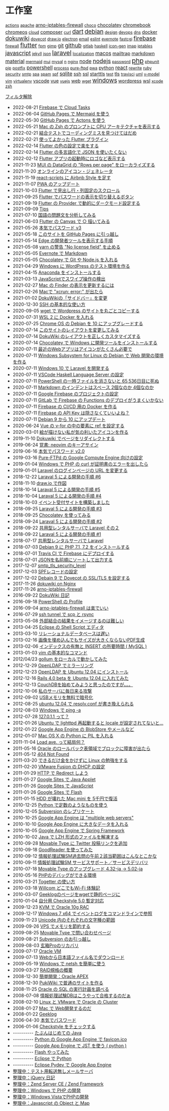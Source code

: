 工作室
=====

<!-- section index: start -->
<p id="tag-cloud">
<a id="tag-actions" style="font-size: 0.9em" href="/t/?tag=actions">actions</a>
<a id="tag-apache" style="font-size: 0.9em" href="/t/?tag=apache">apache</a>
<a id="tag-arno-iptables-firewall" style="font-size: 1.0505149978319905em" href="/t/?tag=arno-iptables-firewall">arno-iptables-firewall</a>
<a id="tag-choco" style="font-size: 0.9em" href="/t/?tag=choco">choco</a>
<a id="tag-chocolatey" style="font-size: 1.0505149978319905em" href="/t/?tag=chocolatey">chocolatey</a>
<a id="tag-chromebook" style="font-size: 1.0505149978319905em" href="/t/?tag=chromebook">chromebook</a>
<a id="tag-chromeos" style="font-size: 1.0505149978319905em" href="/t/?tag=chromeos">chromeos</a>
<a id="tag-cloud" style="font-size: 0.9em" href="/t/?tag=cloud">cloud</a>
<a id="tag-composer" style="font-size: 1.0505149978319905em" href="/t/?tag=composer">composer</a>
<a id="tag-curl" style="font-size: 0.9em" href="/t/?tag=curl">curl</a>
<a id="tag-dart" style="font-size: 1.3225490200071284em" href="/t/?tag=dart">dart</a>
<a id="tag-debian" style="font-size: 1.3225490200071284em" href="/t/?tag=debian">debian</a>
<a id="tag-design" style="font-size: 0.9em" href="/t/?tag=design">design</a>
<a id="tag-devops" style="font-size: 0.9em" href="/t/?tag=devops">devops</a>
<a id="tag-dns" style="font-size: 0.9em" href="/t/?tag=dns">dns</a>
<a id="tag-docker" style="font-size: 1.0505149978319905em" href="/t/?tag=docker">docker</a>
<a id="tag-dokuwiki" style="font-size: 1.2890756251918218em" href="/t/?tag=dokuwiki">dokuwiki</a>
<a id="tag-dovecot" style="font-size: 0.9em" href="/t/?tag=dovecot">dovecot</a>
<a id="tag-draw.io" style="font-size: 0.9em" href="/t/?tag=draw.io">draw.io</a>
<a id="tag-electron" style="font-size: 0.9em" href="/t/?tag=electron">electron</a>
<a id="tag-email" style="font-size: 0.9em" href="/t/?tag=email">email</a>
<a id="tag-eslint" style="font-size: 0.9em" href="/t/?tag=eslint">eslint</a>
<a id="tag-evernote" style="font-size: 0.9em" href="/t/?tag=evernote">evernote</a>
<a id="tag-fastcgi" style="font-size: 0.9em" href="/t/?tag=fastcgi">fastcgi</a>
<a id="tag-firebase" style="font-size: 1.2890756251918218em" href="/t/?tag=firebase">firebase</a>
<a id="tag-firewall" style="font-size: 0.9em" href="/t/?tag=firewall">firewall</a>
<a id="tag-flutter" style="font-size: 1.3515449934959718em" href="/t/?tag=flutter">flutter</a>
<a id="tag-fpm" style="font-size: 0.9em" href="/t/?tag=fpm">fpm</a>
<a id="tag-gimp" style="font-size: 0.9em" href="/t/?tag=gimp">gimp</a>
<a id="tag-git" style="font-size: 1.1385606273598312em" href="/t/?tag=git">git</a>
<a id="tag-github" style="font-size: 1.2494850021680095em" href="/t/?tag=github">github</a>
<a id="tag-gitlab" style="font-size: 0.9em" href="/t/?tag=gitlab">gitlab</a>
<a id="tag-haskell" style="font-size: 0.9em" href="/t/?tag=haskell">haskell</a>
<a id="tag-icon-gen" style="font-size: 0.9em" href="/t/?tag=icon-gen">icon-gen</a>
<a id="tag-imap" style="font-size: 0.9em" href="/t/?tag=imap">imap</a>
<a id="tag-iptables" style="font-size: 0.9em" href="/t/?tag=iptables">iptables</a>
<a id="tag-javascript" style="font-size: 1.2494850021680095em" href="/t/?tag=javascript">javascript</a>
<a id="tag-jekyll" style="font-size: 0.9em" href="/t/?tag=jekyll">jekyll</a>
<a id="tag-json" style="font-size: 0.9em" href="/t/?tag=json">json</a>
<a id="tag-laravel" style="font-size: 1.4em" href="/t/?tag=laravel">laravel</a>
<a id="tag-localization" style="font-size: 0.9em" href="/t/?tag=localization">localization</a>
<a id="tag-macos" style="font-size: 1.1385606273598312em" href="/t/?tag=macos">macos</a>
<a id="tag-mailtrap" style="font-size: 1.0505149978319905em" href="/t/?tag=mailtrap">mailtrap</a>
<a id="tag-markdown" style="font-size: 1.0505149978319905em" href="/t/?tag=markdown">markdown</a>
<a id="tag-material" style="font-size: 1.1385606273598312em" href="/t/?tag=material">material</a>
<a id="tag-mermaid" style="font-size: 0.9em" href="/t/?tag=mermaid">mermaid</a>
<a id="tag-mui" style="font-size: 0.9em" href="/t/?tag=mui">mui</a>
<a id="tag-mysql" style="font-size: 0.9em" href="/t/?tag=mysql">mysql</a>
<a id="tag-n" style="font-size: 0.9em" href="/t/?tag=n">n</a>
<a id="tag-nginx" style="font-size: 0.9em" href="/t/?tag=nginx">nginx</a>
<a id="tag-node" style="font-size: 1.1385606273598312em" href="/t/?tag=node">node</a>
<a id="tag-nodejs" style="font-size: 1.2890756251918218em" href="/t/?tag=nodejs">nodejs</a>
<a id="tag-password" style="font-size: 0.9em" href="/t/?tag=password">password</a>
<a id="tag-php" style="font-size: 1.4569716761534184em" href="/t/?tag=php">php</a>
<a id="tag-phpunit" style="font-size: 0.9em" href="/t/?tag=phpunit">phpunit</a>
<a id="tag-pip" style="font-size: 0.9em" href="/t/?tag=pip">pip</a>
<a id="tag-postfix" style="font-size: 0.9em" href="/t/?tag=postfix">postfix</a>
<a id="tag-powershell" style="font-size: 1.1385606273598312em" href="/t/?tag=powershell">powershell</a>
<a id="tag-process" style="font-size: 0.9em" href="/t/?tag=process">process</a>
<a id="tag-pure-ftpd" style="font-size: 0.9em" href="/t/?tag=pure-ftpd">pure-ftpd</a>
<a id="tag-pwa" style="font-size: 0.9em" href="/t/?tag=pwa">pwa</a>
<a id="tag-python" style="font-size: 1.0505149978319905em" href="/t/?tag=python">python</a>
<a id="tag-react" style="font-size: 1.1385606273598312em" href="/t/?tag=react">react</a>
<a id="tag-rewrite" style="font-size: 0.9em" href="/t/?tag=rewrite">rewrite</a>
<a id="tag-ruby" style="font-size: 0.9em" href="/t/?tag=ruby">ruby</a>
<a id="tag-security" style="font-size: 0.9em" href="/t/?tag=security">security</a>
<a id="tag-smtp" style="font-size: 0.9em" href="/t/?tag=smtp">smtp</a>
<a id="tag-spa" style="font-size: 0.9em" href="/t/?tag=spa">spa</a>
<a id="tag-spam" style="font-size: 0.9em" href="/t/?tag=spam">spam</a>
<a id="tag-spf" style="font-size: 0.9em" href="/t/?tag=spf">spf</a>
<a id="tag-sqlite" style="font-size: 1.1385606273598312em" href="/t/?tag=sqlite">sqlite</a>
<a id="tag-ssh" style="font-size: 1.0505149978319905em" href="/t/?tag=ssh">ssh</a>
<a id="tag-ssl" style="font-size: 1.0505149978319905em" href="/t/?tag=ssl">ssl</a>
<a id="tag-starttls" style="font-size: 1.0505149978319905em" href="/t/?tag=starttls">starttls</a>
<a id="tag-test" style="font-size: 0.9em" href="/t/?tag=test">test</a>
<a id="tag-tls" style="font-size: 1.0505149978319905em" href="/t/?tag=tls">tls</a>
<a id="tag-travisci" style="font-size: 0.9em" href="/t/?tag=travisci">travisci</a>
<a id="tag-uml" style="font-size: 0.9em" href="/t/?tag=uml">uml</a>
<a id="tag-v-model" style="font-size: 0.9em" href="/t/?tag=v-model">v-model</a>
<a id="tag-vim" style="font-size: 0.9em" href="/t/?tag=vim">vim</a>
<a id="tag-virtualenv" style="font-size: 0.9em" href="/t/?tag=virtualenv">virtualenv</a>
<a id="tag-vscode" style="font-size: 1.0505149978319905em" href="/t/?tag=vscode">vscode</a>
<a id="tag-vue" style="font-size: 1.0505149978319905em" href="/t/?tag=vue">vue</a>
<a id="tag-vuejs" style="font-size: 0.9em" href="/t/?tag=vuejs">vuejs</a>
<a id="tag-web" style="font-size: 1.0505149978319905em" href="/t/?tag=web">web</a>
<a id="tag-wget" style="font-size: 0.9em" href="/t/?tag=wget">wget</a>
<a id="tag-windows" style="font-size: 1.3225490200071284em" href="/t/?tag=windows">windows</a>
<a id="tag-wordpress" style="font-size: 1.0505149978319905em" href="/t/?tag=wordpress">wordpress</a>
<a id="tag-wsl" style="font-size: 1.0505149978319905em" href="/t/?tag=wsl">wsl</a>
<a id="tag-xcode" style="font-size: 0.9em" href="/t/?tag=xcode">xcode</a>
<a id="tag-zsh" style="font-size: 0.9em" href="/t/?tag=zsh">zsh</a>
</p>

<p><a id="tag-ALL" href="/t/">フィルタ解除</a></p>

- 2022-08-21 [Firebase で Cloud Tasks](20220821firebaseenqueue.html "firebase")
- 2022-06-04 [GitHub Pages で Mermaid を使う](20220604mermaidingithubpages.html "github mermaid")
- 2022-05-30 [GitHub Pages で Actons を使う](20220530githubpagesactions.html "github actions")
- 2022-05-21 [Mac の Zsh のプロンプトに CPU アーキテクチャを表示する](20220521macterminalarch.html "macos zsh")
- 2022-02-21 [結合テストでコーディングミスを見つけてはだめ](20220221dontfideimplbuginit.html "process v-model test")
- 2022-02-21 [使ってよかった Flutter プラグイン](20220221flutterplugins.html "flutter dart")
- 2022-02-14 [Flutter の色の設定で楽をする](20220214flutterflexcolorscheme.html "flutter dart")
- 2022-02-14 [Flutter の多言語化で JSON を使いたくない](20220214flutterl10nwithoutjson.html "flutter dart")
- 2022-02-12 [Flutter アプリの起動時にロゴなど表示する](20220212flutternativesplash.html "flutter dart")
- 2021-11-23 [MUI の DataGrid の "Rows per page" をローカライズする](20211123muidatagridrowsperpage.html "nodejs react mui")
- 2021-11-20 [オンラインのアイコン・ジェネレータ](20211120icongenerators.html "web")
- 2021-11-19 [react-scripts に Airbnb Style を足す](20211119reactscriptseslintairbnb.html "nodejs react eslint")
- 2021-11-07 [PWA のアップデート](20211107updatepwa.html "pwa nodejs react")
- 2021-10-03 [Flutter で見出し行・列固定のスクロール](20211003flutterscroll2dirs.html "flutter dart")
- 2021-09-25 [Flutter でパスワードの表示を切り替えるボタン](20210925fluttercustomwidget.html "flutter dart material")
- 2021-09-19 [Flutter の Provider で動的にダークモード設定する](20210919flutterproviderdarkmode.html "flutter dart material")
- 2021-09-09 [Tips](tips_20210830.html "windows chromeos chromebook")
- 2021-07-10 [国語の問題文を分析してみる](20210710parsing.html "uml")
- 2021-06-03 [Flutter の Canvas で ○ 描いてみる](20210603fluttercanvas.html "flutter")
- 2021-05-26 [本気でパスワード v3](20210522honkipass.html "javascript material")
- 2021-05-18 [このサイトを GitHub Pages に引っ越し](githubpagesminimal.html "github ruby jekyll")
- 2021-05-14 [Edge の開発者ツールを表示する手順](edgehowtoopendevtools.html)
- 2021-05-08 [yarn の警告 "No license field" を止める](yarnwarningnolicensefield.html "nodejs")
- 2021-05-05 [Evernote で Markdown](evernotemarkdown.html "markdown evernote")
- 2021-05-05 [Chocolatey で Git や Node.js を入れる](windowschocogitnodejs.html "windows chocolatey nodejs ssh")
- 2021-04-29 [Windows に WordPress のテスト環境を作る](windowsxamppwordpress.html "windows apache mysql wordpress")
- 2021-04-15 [Anaconda をインストールする](installanaconda.html "python")
- 2021-03-13 [JavaScriptでスワイプ操作の検出](swipedetection.html "javascript vue")
- 2021-02-27 [Mac の Finder の表示を更新するには](macfinerrefresh.html "macos")
- 2021-02-26 [Macで "xcrun: error:" が出たら](macosxcrunerror.html "macos xcode")
- 2021-01-02 [DokuWikiの「サイドバー」を変更](dokuwikilang.html "dokuwiki")
- 2020-12-30 [SSH の基本的な使い方](sshabc.html "ssh")
- 2020-09-05 [wget で Wordpress のサイトを丸ごとコピーする](getwordpresspageswithwget.html "wget wordpress")
- 2020-07-31 [WSL 2 に Docker を入れる](dockeronwsl2.html "windows docker wsl")
- 2020-07-25 [Chrome OS の Debian を 10 にアップグレードする](chromeosdebianupgradeto10.html "debian chromeos chromebook")
- 2020-07-14 [このサイトのレイアウトを変更してみる](dokuwikimyuserstyle.html "dokuwiki")
- 2020-07-14 [DokuWiki のレイアウトを正しくカスタマイズする](dokuwikiuserstyle.html "dokuwiki")
- 2020-07-14 [Chocolatey で Windows に開発ツールをインストールする](devtoolsinstallbychocolaty.html "windows chocolatey choco vscode powershell")
- 2020-07-11 [最近のWebアプリはアイコンがたくさん必要で](createwebappiconsbynodejs.html "nodejs gimp icon-gen")
- 2020-07-11 [Windows Subsystem for Linux の Debian で Web 開発の環境を作る](wsldebian.html "windows wsl debian python pip virtualenv git")
- 2020-07-11 [Windows 10 で Laravel を開発する](laravelwindows.html "php phpunit powershell laravel windows git sqlite")
- 2020-07-11 [VSCode Haskell Language Server の設定](vscode-haskell-language-server.html "haskell vscode")
- 2020-07-11 [PowerShell の一時ファイルを消さないと 65,536日目に死ぬ](powershellnewtempfile65536.html "powershell")
- 2020-07-11 [Markdown のインデントはスペース 2個なのか 4個なのか](markdownspace2or4.html "markdown")
- 2020-07-11 [Google Firebase のプロジェクトの設定](setupfirebaseproject.html)
- 2020-07-11 [GitLab で Firebase の Functions のデプロイがうまくいかない](gitlabfirebasefunctiondeployerror.html "git firebase devops")
- 2020-07-11 [Firebase の CI/CD 用の Docker を作る](gitlabcicddockernodefirebase.html "docker firebase gitlab node n")
- 2020-07-11 [Firebase の API Key は隠さなくていいよね？](firebaseapikye.html "firebase github")
- 2020-07-11 [Debian 9 から 10 にアップデート](updatedebian9to10.html "debian iptables arno-iptables-firewall")
- 2020-06-24 [Vue の v-for の中の要素に ref を設定する](vuerefinvfor.html "vue")
- 2020-03-01 [絵が描けない私が気の利いたアイコンを作る](createicon.html "web design")
- 2019-11-10 [Dokuwiki でページをリダイレクトする](dokuwikipageredirectplugin.html "dokuwiki")
- 2019-06-24 [覚書: neovim のキーアサイン](vimkeys.html "vim")
- 2019-06-16 [本気でパスワード v2.0](honkipassv2.html "javascript security password")
- 2019-03-16 [Pure-FTPd の Google Compute Engine 向けの設定](pureftpdgce.html "pure-ftpd cloud")
- 2019-01-04 [Windows で PHP の curl が証明書のエラーを出したら](phpcurlcertificateproblem.html "php curl ssl")
- 2019-01-01 [Laravel のログインページの URL を変更する](laravelchangeloginurl.html "laravel")
- 2018-12-22 [Laraval 5 による開発の手順 #6](startlaravel6.html "php laravel")
- 2018-11-10 [draw.io で作図](draw_io.html "php draw.io electron")
- 2018-10-14 [Laraval 5 による開発の手順 #5](startlaravel5.html "php laravel mailtrap")
- 2018-10-04 [Laraval 5 による開発の手順 #4](startlaravel4.html "php laravel")
- 2018-10-03 [イベント受付サイトを構築しました](jsadogaku.html "firebase github vuejs spa")
- 2018-09-25 [Laraval 5 による開発の手順 #3](startlaravel3.html "php laravel localization")
- 2018-09-25 [Chocolatey を使ってみる](chocolatey.html)
- 2018-09-24 [Laraval 5 による開発の手順 #2](startlaravel2.html "php composer laravel mailtrap")
- 2018-09-22 [共用型レンタルサーバで Laravel その２](laravelonsharedserver2.html "php laravel sqlite")
- 2018-09-22 [Laraval 5 による開発の手順 #1](startlaravel1.html "php composer laravel sqlite")
- 2018-07-17 [共用型レンタルサーバで Laravel](laravelonsharedserver.html "php laravel")
- 2018-07-03 [Debian 9 に PHP 7.1, 7.2 をインストールする](debian9php7_1.html "debian php")
- 2018-07-01 [Travis CI で Firebase にデプロイする](firebasetravisci.html "node javascript travisci firebase")
- 2018-07-01 [JSONを名前順にソートして出力する](json-stable-stringify.html "node javascript json")
- 2017-12-07 [smtp_tls_security_level](smtptlssecuritylevelpostfix.html "smtp starttls tls postfix")
- 2017-12-03 [SPFレコードの設定](spfrecord.html "spf spam email dns")
- 2017-12-02 [Debain 9 で Dovecot の SSL/TLS を設定する](debain9dovecotssltls.html "debian dovecot imap ssl tls starttls")
- 2017-11-26 [dokuwiki on Nginx](dokuwikionnginx.html "nginx dokuwiki php fpm fastcgi debian rewrite")
- 2017-11-26 [arno-iptables-firewall](arnoiptablesfirewall.html "debian firewall arno-iptables-firewall")
- 2016-09-22 [DokuWiki 日記](cms/20160922dokuwiki.html "dokuwiki")
- 2016-09-18 [PowerShell の Profile](misc/powershell-profile.html)
- 2016-09-04 [arno-iptables-firewall は楽でいい](hardware-os/arno-iptables-firewall.html)
- 2016-07-29 [ssh tunnel で scp と rsync](misc/ssh-tunnel-scp-rsync.html)
- 2013-05-08 [外部結合の結果をイメージするのは難しい](database/outerjoin.html)
- 2013-04-25 [Eclipse の Shell Script エディタ](programming/eclipse-shell-script-editor.html)
- 2013-03-10 [リレーショナルデータベースは遅い](database/rdbisnotsofast.html)
- 2013-02-16 [画像を埋め込んでもサイズが大きくならないPDF生成](misc/pdfimagesize.html)
- 2013-02-06 [インデックスの有無と INSERT の所要時間 ( MySQL )](database/index-insert-time-mysql.html)
- 2013-01-03 [vim の基本的なコマンド](misc/vimbasiccommands.html)
- 2012/04/23 [gollum をローカルで動かしてみた](programming/gollum-run-local.html)
- 2012-12-29 [OpenLDAP でミラーリング](misc/openldap-mirror.html)
- 2012-12-23 [OpenLDAP を Ubuntu 12.04 にインストール](misc/openldap-ubuntu-12_04-install.html)
- 2012-12-16 [Rails 4.0 beta を Ubuntu 12.04 に入れてみた](programming/rails-4_0-beta-ubuntu-12_04.html)
- 2012-12-13 [CouchDBを始めてみようと思ったのですが。。。](database/couchd-jpcommu.html)
- 2012-10-06 [私のサーバに毎日来る攻撃](hardware-os/attacstomyserver.html)
- 2012-09-02 [USBメモリを無料で暗号化](hardware-os/usbmemory-truecrypt-win-max-linux.html)
- 2012-08-25 [ubuntu 12.04 で resolv.conf が書き換えられる](hardware-os/ubuntu-12-04-resolv-conf.html)
- 2012-08-03 [Windows で ping -a](hardware-os/windows-de-ping--a.html)
- 2012-07-28 [127.0.1.1 って？](hardware-os/whats127-0-1-1.html)
- 2012-01-26 [Ubuntu で lighttpd 再起動すると locale が設定されてないと...](hardware-os/ubuntu-lighttpd-locale.html)
- 2012-01-22 [Google App Engine の BlobStore やメールなど](programming/google-app-engine-blobstore-email.html)
- 2012-01-07 [Mac OS X の Python に PIL を入れる](programming/installpythonpilmacosx.html)
- 2011-11-04 [Load ave. って結局何？](hardware-os/load-ave.html)
- 2011-05-16 [Oracle のロールバック表領域でブロックに障害が出たら](database/oraclerollbacksegerr.html)
- 2011-05-12 [404 Not Found](lamp/404_not_found.html)
- 2011-03-20 [できるだけ金をかけずに Linux の勉強をする](hardware-os/vmwareplayer.html)
- 2011-02-20 [VMware Fusion の DHCP の設定](hardware-os/vmwarefusiondhcp.html)
- 2011-01-29 [HTTP で Redirect しよう](lamp/httpredirect.html)
- 2011-01-27 [Google Sites で Java Applet](cms/20110127.html)
- 2011-01-26 [Google Sites で JavaScript](cms/20110126b.html)
- 2011-01-26 [Google Sites で Flash](cms/20110126a.html)
- 2011-01-15 [HDD が壊れた Mac mini を 5千円で復活](hardware-os/recovermacmini.html)
- 2010-12-25 [Python で定数のようなものを使う](programming/pythonconst.html)
- 2010-12-05 [Subversion のレプリケート](misc/svnreplication.html)
- 2010-10-25 [Google App Engine は "multiple web servers"](programming/gaemultisvr.html)
- 2010-10-10 [Google App Engine に大きなデータを入れる](programming/gaelob.html)
- 2010-10-05 [Google App Engine で Spring Framework](programming/gaespring.html)
- 2010-10-02 [Java で LZH 形式のファイルを解凍する](programming/javalzh.html)
- 2010-09-28 [Movable Type に Twitter 投稿リンクを追加](social/tweetlink.html)
- 2010-09-18 [GoodReader を使ってみた](mobile/goodreader.html)
- 2010-09-12 [情報処理試験SM過去問の午前２該当範囲はこんなとこかな](itcertifications/iteesmt2.html)
- 2010-09-11 [情報処理試験SM サービスサポート／サービスデリバリ](itcertifications/iteesmsssd.html)
- 2010-07-18 [Movable Type のアップグレード 4.32-ja → 5.02-ja](cms/mtupdate.html)
- 2010-05-16 [PHPのデバッグができる環境](lamp/phpdebugger.html)
- 2010-03-21 [Togetter の使い方](social/togetterhowto.html)
- 2010-03-18 [Willcom どこでもWi-Fi 体験記](mobile/willcomws024bf.html)
- 2010-03-07 [Geeklogのページをwgetで静的ページに](cms/geeklogwget.html)
- 2010-01-04 [自分用 Checkstyle 5.0 暫定対応](programming/checkstyle5forme.html)
- 2009-12-23 [KVM で Oracle 10g RAC](database/oracleraconkvm.html)
- 2009-12-17 [Windows 7 x64 でイベントログをコマンドラインで参照](hardware-os/windows7eventlog.html)
- 2009-11-23 [Unicode 内のそれぞれの文字種の範囲](misc/unicodecodechars.html)
- 2009-09-26 [VPS でメモリを節約する](hardware-os/vpsrsavememory.html)
- 2009-08-25 [Movable Type で問い合わせページ](cms/mtformmail.html)
- 2009-08-21 [Subversion のお引っ越し](misc/svnmoveing.html)
- 2009-08-03 [玄箱Proのリカバリ](hardware-os/kuroprorecovery.html)
- 2009-07-17 [Oracle VM](database/oraclevm.html)
- 2009-07-13 [Webから日本語ファイル名でダウンロード](lamp/downloadmbfilename.html)
- 2009-05-19 [Windows で netsh を簡単に使う](hardware-os/windowsnetsh.html)
- 2009-03-27 [RAID規格の概要](hardware-os/raidlevel.html)
- 2008-12-30 [簡単開発：Oracle APEX](database/oracleapexeod.html)
- 2008-12-30 [PukiWiki で普通のサイトを作る](cms/pukiwikias.html)
- 2008-11-25 [Oracle の SQL の実行計画を調べる](database/oraclesqlplan.html)
- 2008-07-08 [情報処理試験DBはこうやって合格するのだぁ](itcertifications/iteedb.html)
- 2008-02-10 [Linux と VMware で Oracle の Cluster](database/oracleclusteronvmware.html)
- 2008-01-27 [Mac で Web開発するのだ](lamp/mamp.html)
- 2008-01-22 [Geeklog](cms/geeklog.html)
- 2006-04-30 [本気でパスワード](programming/honkipass.html)
- 2006-01-06 [Checkstyle をチェックする](programming/checkstyle4me.html)
- ---------- [たぶんはじめての Java](programming/my1stjava.html)
- ---------- [Python の Google App Engine で favicon.ico](programming/python-google-app-engine-favicon-ico.html)
- ---------- [Google App Engine で JST を使う ( python )](programming/google-app-engine-de-jst-wo-shiu.html)
- ---------- [Flash やってみた](programming/flashtrial.html)
- ---------- [Eclipse で Python](programming/gaepydev.html)
- ---------- [Eclipse Pydev で Google App Engine](programming/eclipsegaepythonpj.html)
-  [整理中：テスト用転送無しメールサーバ](misc/apachejames.html)
-  [整理中：jQuery 日記](programming/jquerytrial.html)
-  [整理中：Zend Server CE / Zend Framework](lamp/zendservercezendframework.html)
-  [整理中：Windows で PHP の開発](lamp/phponwin.html)
-  [整理中：Windows VistaでPHPの開発](lamp/vistaphp.html)
-  [整理中：Javascript の Object と Map](programming/javascript-object-map.html)
<!-- section index: end -->